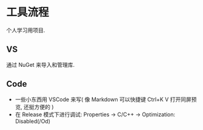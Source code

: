 # 工具流程
个人学习用项目.

## VS
通过 NuGet 来导入和管理库.

## Code
* 一些小东西用 VSCode 来写( 像 Markdown 可以快捷键 Ctrl+K V 打开同屏预览, 还挺方便的 )
* 在 Release 模式下进行调试: Properties -> C/C++ -> Optimization: Disabled(/Od)
